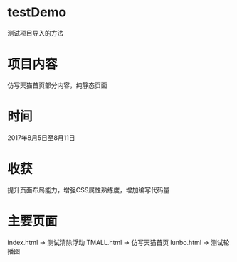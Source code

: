 # testDemo
测试项目导入的方法
# 项目内容
仿写天猫首页部分内容，纯静态页面
# 时间
2017年8月5日至8月11日
# 收获
提升页面布局能力，增强CSS属性熟练度，增加编写代码量
# 主要页面
index.html -> 测试清除浮动
TMALL.html -> 仿写天猫首页
lunbo.html -> 测试轮播图
